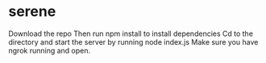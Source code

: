 # serene

Download the repo
Then run npm install to install dependencies
Cd to the directory and start the server by running node index.js
Make sure you have ngrok running and open. 
